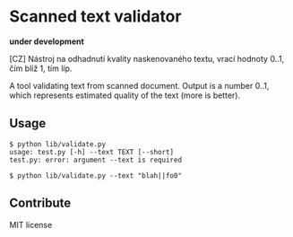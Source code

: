 Scanned text validator
======================

**under development**

[CZ] Nástroj na odhadnutí kvality naskenovaného textu, vrací hodnoty 0..1, čím blíž 1, tím líp.

A tool validating text from scanned document. Output is a number 0..1, which represents estimated quality of the text (more is better).

Usage
-----
```
$ python lib/validate.py
usage: test.py [-h] --text TEXT [--short]
test.py: error: argument --text is required
```
```
$ python lib/validate.py --text "blah||fo0"
```

Contribute
----------

MIT license